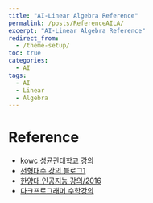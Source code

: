 ```yaml
---
title: "AI-Linear Algebra Reference"
permalink: /posts/ReferenceAILA/
excerpt: "AI-Linear Algebra Reference"
redirect_from:
  - /theme-setup/
toc: true
categories:
  - AI
tags:
  - AI
  - Linear
  - Algebra
---
```


# Reference 

- [kowc 성균관대학교 강의](http://www.kocw.net/home/search/kemView.do?kemId=704693)  
- [선형대수 강의 블로그1](https://bskyvision.com/entry/%EC%84%A0%ED%98%95%EB%8C%80%EC%88%98%ED%95%99-%EA%B3%A0%EC%9C%A0%EA%B0%92eigenvalue%EA%B3%BC-%EA%B3%A0%EC%9C%A0%EB%B2%A1%ED%84%B0eigenvector?category=619292)  
- [한양대 인공지능 강의/2016](http://www.kocw.net/home/cview.do?cid=1a4f36353f95723b)  
- [다크프로그래머 수학강의](https://darkpgmr.tistory.com/103)  

